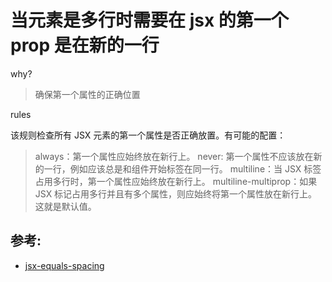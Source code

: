 # 当元素是多行时需要在 jsx 的第一个 prop 是在新的一行

why?

> 确保第一个属性的正确位置

rules

该规则检查所有 JSX 元素的第一个属性是否正确放置。有可能的配置：

> always：第一个属性应始终放在新行上。
> never: 第一个属性不应该放在新的一行，例如应该总是和组件开始标签在同一行。
> multiline：当 JSX 标签占用多行时，第一个属性应始终放在新行上。
> multiline-multiprop：如果 JSX 标记占用多行并且有多个属性，则应始终将第一个属性放在新行上。这就是默认值。

## 参考:

- [jsx-equals-spacing](https://github.com/jsx-eslint/eslint-plugin-react/blob/c42b624d0fb9ad647583a775ab9751091eec066f/docs/rules/jsx-equals-spacing)

